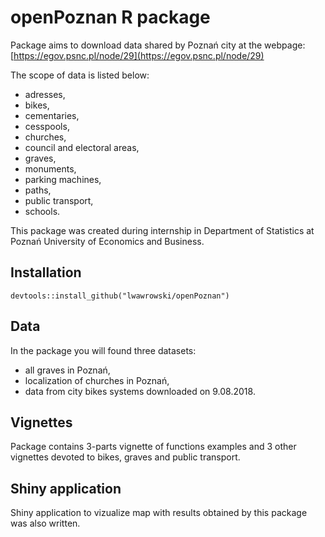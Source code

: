 # openPoznan R package

Package aims to download data shared by Poznań city at the webpage: [https://egov.psnc.pl/node/29](https://egov.psnc.pl/node/29) 

The scope of data is listed below:

- adresses,
- bikes,
- cementaries,
- cesspools, 
- churches,
- council and electoral areas,
- graves,
- monuments,
- parking machines,
- paths,
- public transport,
- schools.

This package was created during internship in Department of Statistics at Poznań University of Economics and Business.

## Installation

```
devtools::install_github("lwawrowski/openPoznan")
```

## Data

In the package you will found three datasets:

- all graves in Poznań,
- localization of churches in Poznań,
- data from city bikes systems downloaded on 9.08.2018.

## Vignettes

Package contains 3-parts vignette of functions examples and 3 other vignettes devoted to bikes, graves and public transport.

## Shiny application

Shiny application to vizualize map with results obtained by this package was also written.